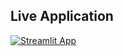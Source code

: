 ## Live Application
[![Streamlit App](https://static.streamlit.io/badges/streamlit_badge_green.svg)]([YOUR_LIVE_APP_URL_HERE](https://whatsapp-chat-analysis-mybrgpiw7ansxiggsd8qs5.streamlit.app/))
